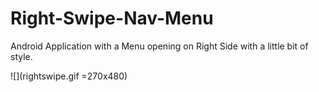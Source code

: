 # Right-Swipe-Nav-Menu
Android Application with a Menu opening on Right Side with a little bit of style.


![](rightswipe.gif =270x480)
